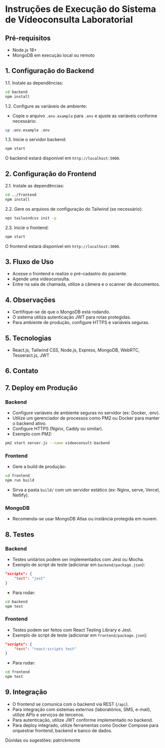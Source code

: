 # Instruções de Execução do Sistema de Vídeoconsulta Laboratorial

## Pré-requisitos
- Node.js 18+
- MongoDB em execução local ou remoto

## 1. Configuração do Backend

1.1. Instale as dependências:
```bash
cd backend
npm install
```

1.2. Configure as variáveis de ambiente:
- Copie o arquivo `.env.example` para `.env` e ajuste as variáveis conforme necessário:
```bash
cp .env.example .env
```

1.3. Inicie o servidor backend:
```bash
npm start
```
O backend estará disponível em `http://localhost:5000`.

## 2. Configuração do Frontend

2.1. Instale as dependências:
```bash
cd ../frontend
npm install
```

2.2. Gere os arquivos de configuração do Tailwind (se necessário):
```bash
npx tailwindcss init -p
```

2.3. Inicie o frontend:
```bash
npm start
```
O frontend estará disponível em `http://localhost:3000`.

## 3. Fluxo de Uso
- Acesse o frontend e realize o pré-cadastro do paciente.
- Agende uma vídeoconsulta.
- Entre na sala de chamada, utilize a câmera e o scanner de documentos.

## 4. Observações
- Certifique-se de que o MongoDB está rodando.
- O sistema utiliza autenticação JWT para rotas protegidas.
- Para ambiente de produção, configure HTTPS e variáveis seguras.

## 5. Tecnologias
- React.js, Tailwind CSS, Node.js, Express, MongoDB, WebRTC, Tesseract.js, JWT

## 6. Contato
## 7. Deploy em Produção

### Backend
- Configure variáveis de ambiente seguras no servidor (ex: Docker, .env).
- Utilize um gerenciador de processos como PM2 ou Docker para manter o backend ativo.
- Configure HTTPS (Nginx, Caddy ou similar).
- Exemplo com PM2:
```bash
pm2 start server.js --name videoconsult-backend
```

### Frontend
- Gere a build de produção:
```bash
cd frontend
npm run build
```
- Sirva a pasta `build/` com um servidor estático (ex: Nginx, serve, Vercel, Netlify).

### MongoDB
- Recomenda-se usar MongoDB Atlas ou instância protegida em nuvem.

## 8. Testes

### Backend
- Testes unitários podem ser implementados com Jest ou Mocha.
- Exemplo de script de teste (adicionar em `backend/package.json`):
```json
"scripts": {
	"test": "jest"
}
```
- Para rodar:
```bash
cd backend
npm test
```

### Frontend
- Testes podem ser feitos com React Testing Library e Jest.
- Exemplo de script de teste (adicionar em `frontend/package.json`):
```json
"scripts": {
	"test": "react-scripts test"
}
```
- Para rodar:
```bash
cd frontend
npm test
```

## 9. Integração

- O frontend se comunica com o backend via REST (`/api`).
- Para integração com sistemas externos (laboratórios, SMS, e-mail), utilize APIs e serviços de terceiros.
- Para autenticação, utilize JWT conforme implementado no backend.
- Para deploy integrado, utilize ferramentas como Docker Compose para orquestrar frontend, backend e banco de dados.

Dúvidas ou sugestões: patrickmonte
